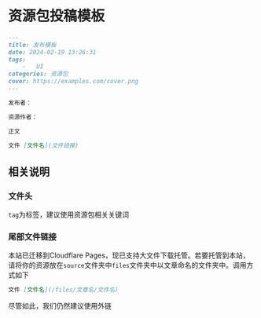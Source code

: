 # 资源包投稿模板

``` markdown
---
title: 发布模板
date: 2024-02-19 13:26:31
tags:
    -   UI
categories: 资源包
cover: https://examples.com/cover.png
---

发布者：

资源作者：

正文

文件 [文件名](文件链接)
```

## 相关说明

### 文件头

`tag`为标签，建议使用资源包相关关键词

### 尾部文件链接

本站已迁移到Cloudflare Pages，现已支持大文件下载托管。若要托管到本站，请将你的资源放在`source`文件夹中`files`文件夹中以文章命名的文件夹中。调用方式如下

``` markdown
文件 [文件名](/files/文章名/文件名)
```

尽管如此，我们仍然建议使用外链